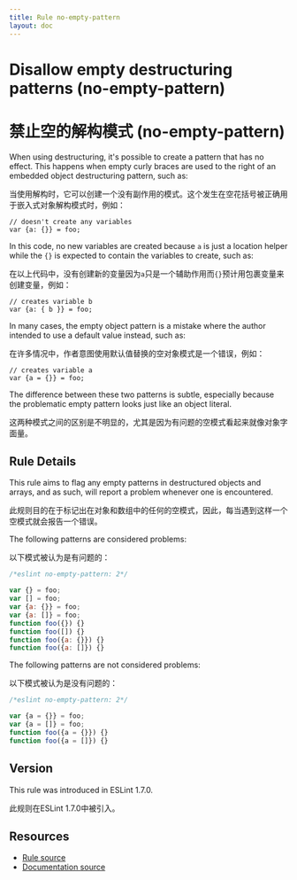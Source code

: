 ```yaml
---
title: Rule no-empty-pattern
layout: doc
---
```

<!-- Note: No pull requests accepted for this file. See README.md in the root directory for details. -->

# Disallow empty destructuring patterns (no-empty-pattern)
# 禁止空的解构模式 (no-empty-pattern)

When using destructuring, it's possible to create a pattern that has no effect. This happens when empty curly braces are used to the right of an embedded object destructuring pattern, such as:

当使用解构时，它可以创建一个没有副作用的模式。这个发生在空花括号被正确用于嵌入式对象解构模式时，例如：

```
// doesn't create any variables
var {a: {}} = foo;
```

In this code, no new variables are created because `a` is just a location helper while the `{}` is expected to contain the variables to create, such as:

在以上代码中，没有创建新的变量因为`a`只是一个辅助作用而`{}`预计用包裹变量来创建变量，例如：

```
// creates variable b
var {a: { b }} = foo;
```

In many cases, the empty object pattern is a mistake where the author intended to use a default value instead, such as:

在许多情况中，作者意图使用默认值替换的空对象模式是一个错误，例如：

```
// creates variable a
var {a = {}} = foo;
```

The difference between these two patterns is subtle, especially because the problematic empty pattern looks just like an object literal.

这两种模式之间的区别是不明显的，尤其是因为有问题的空模式看起来就像对象字面量。

## Rule Details

This rule aims to flag any empty patterns in destructured objects and arrays, and as such, will report a problem whenever one is encountered.

此规则目的在于标记出在对象和数组中的任何的空模式，因此，每当遇到这样一个空模式就会报告一个错误。


The following patterns are considered problems:

以下模式被认为是有问题的：

```js
/*eslint no-empty-pattern: 2*/

var {} = foo;
var [] = foo;
var {a: {}} = foo;
var {a: []} = foo;
function foo({}) {}
function foo([]) {}
function foo({a: {}}) {}
function foo({a: []}) {}
```

The following patterns are not considered problems:

以下模式被认为是没有问题的：

```js
/*eslint no-empty-pattern: 2*/

var {a = {}} = foo;
var {a = []} = foo;
function foo({a = {}}) {}
function foo({a = []}) {}
```

## Version

This rule was introduced in ESLint 1.7.0.

此规则在ESLint 1.7.0中被引入。

## Resources

* [Rule source](https://github.com/eslint/eslint/tree/master/lib/rules/no-empty-pattern.js)
* [Documentation source](https://github.com/eslint/eslint/tree/master/docs/rules/no-empty-pattern.md)
